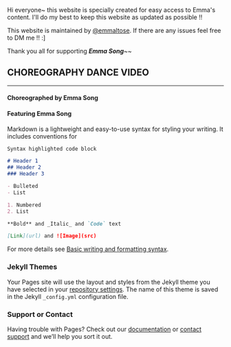 

Hi everyone~ this website is specially created for easy access to Emma's content. I'll do my best to keep this website as updated as possible !!

This website is maintained by <FONT COLOR="PINK">[@emmaltose](https://twitter.com/home)</FONT>. If there are any issues feel free to DM me !! :]

Thank you all for supporting ***Emma Song***~~
 
 
 
## CHOREOGRAPHY DANCE VIDEO
______________________________________________________________________________________

#### Choreographed by Emma Song

#### Featuring Emma Song



Markdown is a lightweight and easy-to-use syntax for styling your writing. It includes conventions for

```markdown
Syntax highlighted code block

# Header 1
## Header 2
### Header 3

- Bulleted
- List

1. Numbered
2. List

**Bold** and _Italic_ and `Code` text

[Link](url) and ![Image](src)
```

For more details see [Basic writing and formatting syntax](https://docs.github.com/en/github/writing-on-github/getting-started-with-writing-and-formatting-on-github/basic-writing-and-formatting-syntax).

### Jekyll Themes

Your Pages site will use the layout and styles from the Jekyll theme you have selected in your [repository settings](https://github.com/eemmasong/eemmasong.github.io/settings/pages). The name of this theme is saved in the Jekyll `_config.yml` configuration file.

### Support or Contact

Having trouble with Pages? Check out our [documentation](https://docs.github.com/categories/github-pages-basics/) or [contact support](https://support.github.com/contact) and we’ll help you sort it out.
